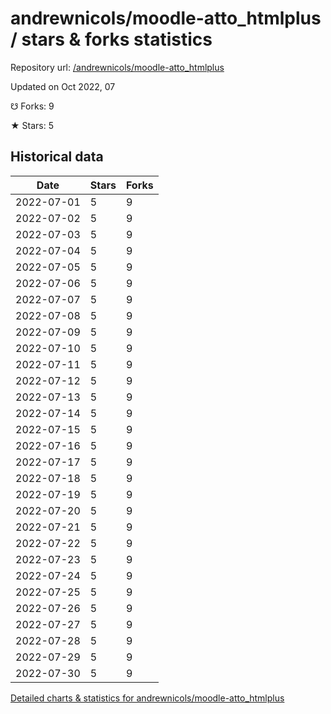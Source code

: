 # andrewnicols/moodle-atto_htmlplus / stars & forks statistics

Repository url: [/andrewnicols/moodle-atto_htmlplus](https://github.com/andrewnicols/moodle-atto_htmlplus)

Updated on Oct 2022, 07

☋ Forks: 9

★ Stars: 5

## Historical data
| Date | Stars | Forks |
|------|-------|-------|
| 2022-07-01 | 5 | 9 | 
| 2022-07-02 | 5 | 9 | 
| 2022-07-03 | 5 | 9 | 
| 2022-07-04 | 5 | 9 | 
| 2022-07-05 | 5 | 9 | 
| 2022-07-06 | 5 | 9 | 
| 2022-07-07 | 5 | 9 | 
| 2022-07-08 | 5 | 9 | 
| 2022-07-09 | 5 | 9 | 
| 2022-07-10 | 5 | 9 | 
| 2022-07-11 | 5 | 9 | 
| 2022-07-12 | 5 | 9 | 
| 2022-07-13 | 5 | 9 | 
| 2022-07-14 | 5 | 9 | 
| 2022-07-15 | 5 | 9 | 
| 2022-07-16 | 5 | 9 | 
| 2022-07-17 | 5 | 9 | 
| 2022-07-18 | 5 | 9 | 
| 2022-07-19 | 5 | 9 | 
| 2022-07-20 | 5 | 9 | 
| 2022-07-21 | 5 | 9 | 
| 2022-07-22 | 5 | 9 | 
| 2022-07-23 | 5 | 9 | 
| 2022-07-24 | 5 | 9 | 
| 2022-07-25 | 5 | 9 | 
| 2022-07-26 | 5 | 9 | 
| 2022-07-27 | 5 | 9 | 
| 2022-07-28 | 5 | 9 | 
| 2022-07-29 | 5 | 9 | 
| 2022-07-30 | 5 | 9 | 


[Detailed charts & statistics for andrewnicols/moodle-atto_htmlplus](https://reviewgithub.com/rep/andrewnicols/moodle-atto_htmlplus)
